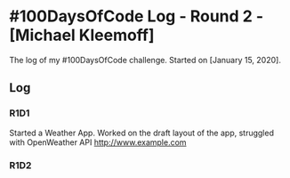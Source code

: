 # #100DaysOfCode Log - Round 2 - [Michael Kleemoff]

The log of my #100DaysOfCode challenge. Started on [January 15, 2020].

## Log

### R1D1 
Started a Weather App. Worked on the draft layout of the app, struggled with OpenWeather API http://www.example.com

### R1D2
